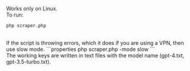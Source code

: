 Works only on Linux. <br />
To run: <br /> 
```properties
php scraper.php
```
<br />
If the script is throwing errors, which it does if you are using a VPN, then use slow mode.
```properties
php scraper.php -mode slow
```
<br />
The working keys are written in text files with the model name (gpt-4.txt, gpt-3.5-turbo.txt).

